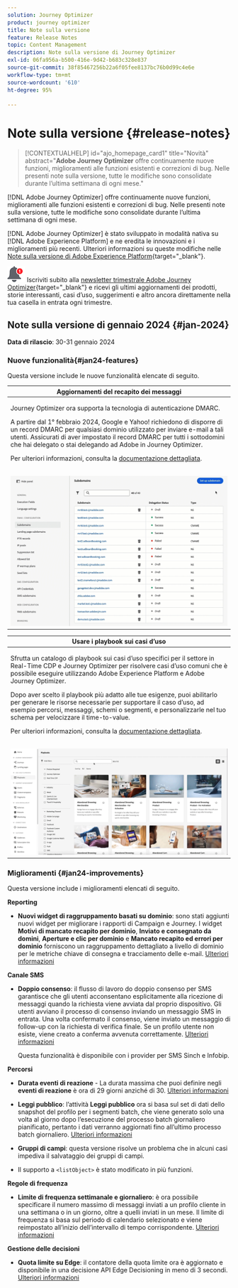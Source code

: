 ```yaml
---
solution: Journey Optimizer
product: journey optimizer
title: Note sulla versione
feature: Release Notes
topic: Content Management
description: Note sulla versione di Journey Optimizer
exl-id: 06fa956a-b500-416e-9d42-b683c328e837
source-git-commit: 38f85467256b22a6f05fee8137bc76b0d99c4e6e
workflow-type: tm+mt
source-wordcount: '610'
ht-degree: 95%

---
```


# Note sulla versione {#release-notes}

>[!CONTEXTUALHELP]
>id="ajo_homepage_card1"
>title="Novità"
>abstract="**Adobe Journey Optimizer** offre continuamente nuove funzioni, miglioramenti alle funzioni esistenti e correzioni di bug. Nelle presenti note sulla versione, tutte le modifiche sono consolidate durante l’ultima settimana di ogni mese."

[!DNL Adobe Journey Optimizer] offre continuamente nuove funzioni, miglioramenti alle funzioni esistenti e correzioni di bug. Nelle presenti note sulla versione, tutte le modifiche sono consolidate durante l’ultima settimana di ogni mese.

[!DNL Adobe Journey Optimizer] è stato sviluppato in modalità nativa su [!DNL Adobe Experience Platform] e ne eredita le innovazioni e i miglioramenti più recenti. Ulteriori informazioni su queste modifiche nelle [Note sulla versione di Adobe Experience Platform](https://experienceleague.adobe.com/docs/experience-platform/release-notes/latest.html?lang=it){target="_blank"}.

![Newsletter](../assets/do-not-localize/nl-icon.png) Iscriviti subito alla [newsletter trimestrale Adobe Journey Optimizer](https://www.adobe.com/subscription/Adobe_Journey_Optimizer_NL.html){target="_blank"} e ricevi gli ultimi aggiornamenti dei prodotti, storie interessanti, casi d’uso, suggerimenti e altro ancora direttamente nella tua casella in entrata ogni trimestre.

## Note sulla versione di gennaio 2024 {#jan-2024}

**Data di rilascio**: 30-31 gennaio 2024

### Nuove funzionalità{#jan24-features}

Questa versione include le nuove funzionalità elencate di seguito.

<table>
<thead>
<tr>
<th><strong>Aggiornamenti del recapito dei messaggi</strong><br/></th>
</tr>
</thead>
<tbody>
<tr>
<td>
<p>Journey Optimizer ora supporta la tecnologia di autenticazione DMARC.</p>
<p>A partire dal 1° febbraio 2024, Google e Yahoo! richiedono di disporre di un record DMARC per qualsiasi dominio utilizzato per inviare e-mail a tali utenti. Assicurati di aver impostato il record DMARC per tutti i sottodomini che hai delegato o stai delegando ad Adobe in Journey Optimizer.</p>
<p>Per ulteriori informazioni, consulta la <a href="../configuration/dmarc-record-update.md">documentazione dettagliata</a>.</p>
<br/><img src="assets/do-not-localize/dmarc.gif"/>
</tr>
</tbody>
</table>

<table>
<thead>
<tr>
<th><strong>Usare i playbook sui casi d’uso</strong><br/></th>
</tr>
</thead>
<tbody>
<tr>
<td>
<p>Sfrutta un catalogo di playbook sui casi d’uso specifici per il settore in Real-Time CDP e Journey Optimizer per risolvere casi d’uso comuni che è possibile eseguire utilizzando Adobe Experience Platform e Adobe Journey Optimizer.</p><p>Dopo aver scelto il playbook più adatto alle tue esigenze, puoi abilitarlo per generare le risorse necessarie per supportare il caso d’uso, ad esempio percorsi, messaggi, schemi o segmenti, e personalizzarle nel tuo schema per velocizzare il time-to-value.</p>
<p>Per ulteriori informazioni, consulta la <a href="../start/playbooks.md">documentazione dettagliata</a>.</p>
<br/><img src="assets/do-not-localize/playbooks.gif"/>
</tr>
</tbody>
</table>

### Miglioramenti {#jan24-improvements}

Questa versione include i miglioramenti elencati di seguito.

**Reporting**

* **Nuovi widget di raggruppamento basati su dominio**: sono stati aggiunti nuovi widget per migliorare i rapporti di Campaign e Journey. I widget **Motivi di mancato recapito per dominio**, **Inviato e consegnato da domini**, **Aperture e clic per dominio** e **Mancato recapito ed errori per dominio** forniscono un raggruppamento dettagliato a livello di dominio per le metriche chiave di consegna e tracciamento delle e-mail. [Ulteriori informazioni](../reports/channel-report.md)

**Canale SMS**

* **Doppio consenso**: il flusso di lavoro do doppio consenso per SMS garantisce che gli utenti acconsentano esplicitamente alla ricezione di messaggi quando la richiesta viene avviata dal proprio dispositivo. Gli utenti avviano il processo di consenso inviando un messaggio SMS in entrata. Una volta confermato il consenso, viene inviato un messaggio di follow-up con la richiesta di verifica finale. Se un profilo utente non esiste, viene creato a conferma avvenuta correttamente. [Ulteriori informazioni](../sms/sms-configuration.md#create-api)

  Questa funzionalità è disponibile con i provider per SMS Sinch e Infobip.

**Percorsi**

* **Durata eventi di reazione** - La durata massima che puoi definire negli **eventi di reazione** è ora di 29 giorni anziché di 30. [Ulteriori informazioni](../building-journeys/reaction-events.md)

<!--* **Date filters** - You can now use custom dates to filter the journeys inventory, in addition to the existing predefined date filters. This allows you to refine the list by displaying journeys published on a specific date, within a particular month, throughout an entire year, or within specified time ranges. [Learn more](../building-journeys/journey-gs.md#filter)-->

* **Leggi pubblico**: l’attività **Leggi pubblico** ora si basa sul set di dati dello snapshot del profilo per i segmenti batch, che viene generato solo una volta al giorno dopo l’esecuzione del processo batch giornaliero pianificato, pertanto i dati verranno aggiornati fino all’ultimo processo batch giornaliero. [Ulteriori informazioni](../building-journeys/read-audience.md)

* **Gruppi di campi**: questa versione risolve un problema che in alcuni casi impediva il salvataggio dei gruppi di campi.

* Il supporto a `<listObject>` è stato modificato in più funzioni.

**Regole di frequenza**

* **Limite di frequenza settimanale e giornaliero**: è ora possibile specificare il numero massimo di messaggi inviati a un profilo cliente in una settimana o in un giorno, oltre a quelli inviati in un mese. Il limite di frequenza si basa sul periodo di calendario selezionato e viene reimpostato all’inizio dell’intervallo di tempo corrispondente. [Ulteriori informazioni](../configuration/frequency-rules.md#create-new-rule)

**Gestione delle decisioni**

* **Quota limite su Edge**: il contatore della quota limite ora è aggiornato e disponibile in una decisione API Edge Decisioning in meno di 3 secondi. [Ulteriori informazioni](../offers/api-reference/offer-delivery-api/start-offer-delivery-apis.md)